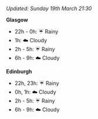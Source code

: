 *Updated: Sunday 19th March 21:30*

**Glasgow**

* 22h - 0h: :umbrella: Rainy
* 1h: :cloud: Cloudy
* 2h - 5h: :umbrella: Rainy
* 6h - 9h: :cloud: Cloudy

**Edinburgh**

* 22h, 23h: :umbrella: Rainy
* 0h, 1h: :cloud: Cloudy
* 2h - 5h: :umbrella: Rainy
* 6h - 9h: :cloud: Cloudy
